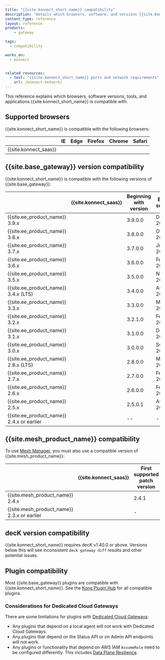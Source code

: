 ```yaml
---
title: "{{site.konnect_short_name}} compatibility"
description: 'Details which browsers, software, and versions {{site.konnect_short_name}} is compatible with.'
content_type: reference
layout: reference
products:
    - gateway

tags:
  - compatibility

works_on:
  - konnect

  
related_resources:
  - text: "{{site.konnect_short_name}} ports and network requirements"
    url: /konnect-network/
---
```


This reference explains which browsers, software versions, tools, and applications {{site.konnect_short_name}} is compatible with.

## Supported browsers

{{site.konnect_short_name}} is compatible with the following browsers:

|                                  | IE | Edge | Firefox | Chrome | Safari |
|----------------------------------|:--:|:----:|:-------:|:------:|:------:|
| {{site.konnect_saas}} |  <i class="fa fa-times"></i> | <i class="fa fa-check"></i> |  <i class="fa fa-check"></i> |  <i class="fa fa-check"></i> | <i class="fa fa-check"></i> |

## {{site.base_gateway}} version compatibility

{{site.konnect_short_name}} is compatible with the following versions of {{site.base_gateway}}:


|                                | {{site.konnect_saas}} | Beginning with version | End of support |
|--------------------------------|:---------------------:|-------------------------------|----------------|
| {{site.ee_product_name}} 3.9.x | <i class="fa fa-check"></i>    | 3.9.0.0 | Dec 2025
| {{site.ee_product_name}} 3.8.x | <i class="fa fa-check"></i>    | 3.8.0.0 | Oct 2025
| {{site.ee_product_name}} 3.7.x | <i class="fa fa-check"></i>    | 3.7.0.0 | Jun 2025
| {{site.ee_product_name}} 3.6.x | <i class="fa fa-check"></i>    | 3.6.0.0 | Feb 2025
| {{site.ee_product_name}} 3.5.x | <i class="fa fa-check"></i>    | 3.5.0.0 | Nov 2024
| {{site.ee_product_name}} 3.4.x (LTS)| <i class="fa fa-check"></i>    | 3.4.0.0 | Aug 2026
| {{site.ee_product_name}} 3.3.x | <i class="fa fa-check"></i>    | 3.3.0.0 | May 2024
| {{site.ee_product_name}} 3.2.x | <i class="fa fa-check"></i>    | 3.2.1.0 | Feb 2024
| {{site.ee_product_name}} 3.1.x | <i class="fa fa-check"></i>    | 3.1.0.0 | Dec 2023
| {{site.ee_product_name}} 3.0.x | <i class="fa fa-check"></i>    | 3.0.0.0 | Sep 2023
| {{site.ee_product_name}} 2.8.x (LTS)| <i class="fa fa-check"></i>    | 2.8.0.0 | Mar 2025
| {{site.ee_product_name}} 2.7.x | <i class="fa fa-check"></i>    | 2.7.0.0 | Feb 2023
| {{site.ee_product_name}} 2.6.x | <i class="fa fa-check"></i>    | 2.6.0.0 | Feb 2023
| {{site.ee_product_name}} 2.5.x | <i class="fa fa-check"></i>    | 2.5.0.1 | Aug 2022
| {{site.ee_product_name}} 2.4.x or earlier | <i class="fa fa-times"></i>    | -- | --


## {{site.mesh_product_name}} compatibility

To use [Mesh Manager](/konnect/mesh-manager/), you must also use a compatible version of {{site.mesh_product_name}}:

|                                  | {{site.konnect_saas}} | First supported patch version
|--------------------------------|:---------------------:|-----------------------------
| {{site.mesh_product_name}} 2.4.x | <i class="fa fa-check"></i> | 2.4.1
| {{site.mesh_product_name}} 2.3.x or earlier | <i class="fa fa-times"></i> | -

## decK version compatibility

{{site.konnect_short_name}} requires decK v1.40.0 or above. 
Versions below this will see inconsistent `deck gateway diff` results and other potential issues.

## Plugin compatibility

Most {{site.base_gateway}} plugins are compatible with {{site.konnect_short_name}}.
See the [Kong Plugin Hub](/hub/?compatibility=konnect) for all compatible plugins.

### Considerations for Dedicated Cloud Gateways

There are some limitations for plugins with [Dedicated Cloud Gateways](/dedicated-cloud-gateways/):

* Any plugins that depend on a local agent will not work with Dedicated Cloud Gateways.
* Any plugins that depend on the Status API or on Admin API endpoints will not work.
* Any plugins or functionality that depend on AWS IAM `AssumeRole` need to be configured differently.
This includes [Data Plane Resilience](/gateway/latest/kong-enterprise/cp-outage-handling/).